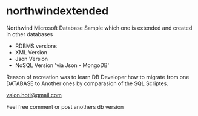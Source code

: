 # northwindextended
Northwind Microsoft Database Sample which one is extended and created in other databases

- RDBMS versions
- XML Version
- Json Version 
- NoSQL Version 'via Json - MongoDB'

Reason of recreation was to learn DB Developer how to migrate from one DATABASE to Another ones by comparasion of 
the SQL Scriptes.

valon.hoti@gmail.com 

Feel free comment or post anothers db version 
